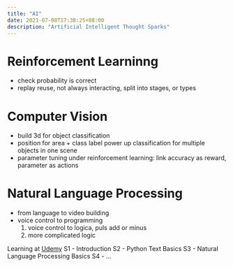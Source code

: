 ```yaml
---
title: "AI"
date: 2021-07-08T17:38:25+08:00
description: "Artificial Intelligent Thought Sparks"
---
```

# Reinforcement Learninng
- check probability is correct
- replay reuse, not always interacting, split into stages, or types


# Computer Vision
- build 3d for object classification
- position for area + class label power up classification for multiple objects in one scene
- parameter tuning under reinforcement learning: link accuracy as reward, parameter as actions

# Natural Language Processing
- from language to video building
- voice control to programming
  1. voice control to logica, puls add or minus
  1. more complicated logic

Learning at [Udemy](https://www.udemy.com/course/nlp-natural-language-processing-with-python/learn/lecture/12744537#overview)
S1 - Introduction
S2 - Python Text Basics
S3 - Natural Language Processing Basics
S4 - ...